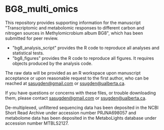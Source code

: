 # BG8_multi_omics
This repository provides supporting information for the manuscript "Transcriptomic and metabolomic responses to different carbon and nitrogen sources in Methylomicrobium album BG8", which has been submitted for peer review.

- "bg8_analysis_script" provides the R code to reproduce all analyses and statistical tests.
- "bg8_figures" provides the R code to reproduce all figures. It requires objects produced by the analysis code.

The raw data will be provided as an R workspace upon manuscript acceptance or upon reasonable request to the first author, who can be reached at sasugden@gmail.com or ssugden@ualberta.ca.

If you have questions or concerns with these files, or trouble downloading them, please contact sasugden@gmail.com or ssugden@ualberta.ca.

De-multiplexed, unfiltered sequencing data has been deposited in the NCBI Short Read Archive under accession number PRJNA698057 and metabolome data has been deposited in the MetaboLights database under accession number MTBLS2127.
